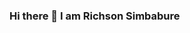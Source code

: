 ### Hi there 👋 I am Richson Simbabure

<!--
 Software Developer who aims to write quality code in the near future✨ 

- 🔭 I’m currently working on .{ }..
- 🌱 I’m currently learning { a lot about programming}.
- 🤔 I’m looking for help with ..{getting someone to buy me coffe}.
- 💬 Ask me about ..{what motivation is like}.
- 📫 How to reach me: ..{richsonsimbabure@gmail.com<h1>Linked In</h1>}.
- 😄 Pronouns: .RSimmz..
- ⚡ Fun fact: .'i DONT STOP learning '..

-->
